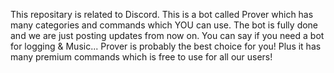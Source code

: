 This repositary is related to Discord.
This is a bot called Prover which has many categories and commands which YOU can use. The bot is fully done and we are just posting updates from now on. You can say if you need a bot for logging & Music... Prover is probably the best choice for you! Plus it has many premium commands which is free to use for all our users!
